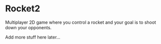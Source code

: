 # Rocket2
Multiplayer 2D game where you control a rocket and your goal is to shoot down your opponents.

Add more stuff here later...
